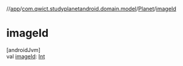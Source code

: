 //[app](../../../index.md)/[com.qwict.studyplanetandroid.domain.model](../index.md)/[Planet](index.md)/[imageId](image-id.md)

# imageId

[androidJvm]\
val [imageId](image-id.md): [Int](https://kotlinlang.org/api/latest/jvm/stdlib/kotlin/-int/index.html)

